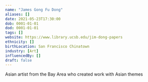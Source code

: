 ```yaml
---
name: "James Gong Fu Dong"
aliases: []
date: 2021-05-23T17:30:00
dob: 0001-01-01
dod: 0001-01-01
tags: []
website: https://www.library.ucsb.edu/jim-dong-papers
ethnicity: []
birthLocation: San Francisco Chinatown
industry: [Art]
influencedBy: []
draft: false
---
```


Asian artist from the Bay Area who created work with Asian themes
